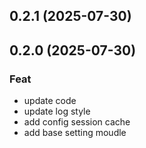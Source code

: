## 0.2.1 (2025-07-30)

## 0.2.0 (2025-07-30)

### Feat

- update code
- update log style
- add config session cache
- add base setting moudle
